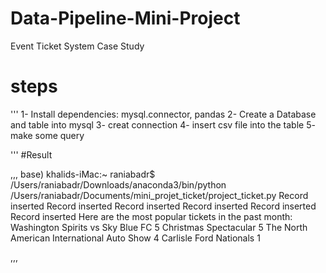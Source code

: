 # Data-Pipeline-Mini-Project
Event Ticket System Case Study

# steps
'''
1- Install dependencies: mysql.connector, pandas
2- Create a Database and table into mysql
3- creat connection
4- insert csv file into the table
5- make some query

'''
#Result

,,,
base) khalids-iMac:~ raniabadr$ /Users/raniabadr/Downloads/anaconda3/bin/python /Users/raniabadr/Documents/mini_projet_ticket/project_ticket.py
Record inserted
Record inserted
Record inserted
Record inserted
Record inserted
Record inserted
Here are the most popular tickets in the past month:
Washington Spirits vs Sky Blue FC 5
Christmas Spectacular 5
The North American International Auto Show 4
Carlisle Ford Nationals 1

,,,

